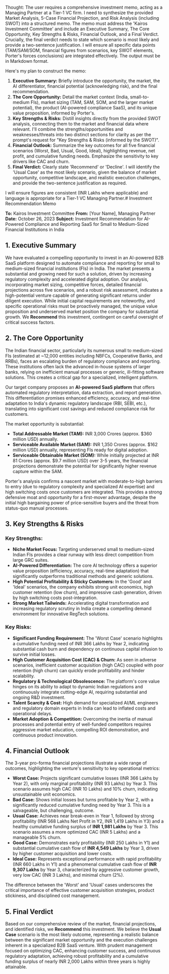 Thought: The user requires a comprehensive investment memo, acting as a Managing Partner at a Tier-1 VC firm. I need to synthesize the provided Market Analysis, 5-Case Financial Projection, and Risk Analysis (including SWOT) into a structured memo. The memo must address the 'Kairos Investment Committee' and include an Executive Summary, The Core Opportunity, Key Strengths & Risks, Financial Outlook, and a Final Verdict. Crucially, the final verdict needs to state which scenario is most likely and provide a two-sentence justification. I will ensure all specific data points (TAM/SAM/SOM, financial figures from scenarios, key SWOT elements, Porter's forces conclusions) are integrated effectively. The output must be in Markdown format.

Here's my plan to construct the memo:
1.  **Executive Summary:** Briefly introduce the opportunity, the market, the AI differentiator, financial potential (acknowledging risk), and the final recommendation.
2.  **The Core Opportunity:** Detail the market context (India, small-to-medium FIs), market sizing (TAM, SAM, SOM, and the larger market potential), the product (AI-powered compliance SaaS), and its unique value proposition, informed by Porter's.
3.  **Key Strengths & Risks:** Distill insights directly from the provided SWOT analysis, connecting them to the market and financial data where relevant. I'll combine the strengths/opportunities and weaknesses/threats into two distinct sections for clarity as per the prompt's request for "Key Strengths & Risks (informed by the SWOT)".
4.  **Financial Outlook:** Summarize the key outcomes for all five financial scenarios (Worst, Bad, Usual, Good, Ideal), highlighting revenue, net profit, and cumulative funding needs. Emphasize the sensitivity to key drivers like CAC and churn.
5.  **Final Verdict:** Clearly state 'Recommend' or 'Decline'. I will identify the 'Usual Case' as the most likely scenario, given the balance of market opportunity, competitive landscape, and realistic execution challenges, and provide the two-sentence justification as required.

I will ensure figures are consistent (INR Lakhs where applicable) and language is appropriate for a Tier-1 VC Managing Partner.# Investment Recommendation Memo

**To:** Kairos Investment Committee
**From:** [Your Name], Managing Partner
**Date:** October 26, 2023
**Subject:** Investment Recommendation for AI-Powered Compliance and Reporting SaaS for Small to Medium-Sized Financial Institutions in India

## 1. Executive Summary

We have evaluated a compelling opportunity to invest in an AI-powered B2B SaaS platform designed to automate compliance and reporting for small to medium-sized financial institutions (FIs) in India. The market presents a substantial and growing need for such a solution, driven by increasing regulatory complexity and accelerated digital adoption. Our analysis, incorporating market sizing, competitive forces, detailed financial projections across five scenarios, and a robust risk assessment, indicates a high-potential venture capable of generating significant returns under diligent execution. While initial capital requirements are noteworthy, and specific operational risks must be proactively managed, the unique value proposition and underserved market position the company for substantial growth. We **Recommend** this investment, contingent on careful oversight of critical success factors.

## 2. The Core Opportunity

The Indian financial sector, particularly its numerous small to medium-sized FIs (estimated at ~12,000 entities including NBFCs, Cooperative Banks, and RRBs), faces an escalating burden of regulatory compliance and reporting. These institutions often lack the advanced in-house systems of larger banks, relying on inefficient manual processes or generic, ill-fitting software solutions. This creates a critical gap for a specialized, intelligent platform.

Our target company proposes an **AI-powered SaaS platform** that offers automated regulatory interpretation, data extraction, and report generation. This differentiation promises enhanced efficiency, accuracy, and real-time adaptation to India's dynamic regulatory landscape (RBI, SEBI, etc.), translating into significant cost savings and reduced compliance risk for customers.

The market opportunity is substantial:
*   **Total Addressable Market (TAM):** INR 3,000 Crores (approx. $360 million USD) annually.
*   **Serviceable Available Market (SAM):** INR 1,350 Crores (approx. $162 million USD) annually, representing FIs ready for digital adoption.
*   **Serviceable Obtainable Market (SOM):** While initially projected at INR 81 Crores (approx. $9.7 million USD) over 3-5 years, the financial projections demonstrate the potential for significantly higher revenue capture within the SAM.

Porter's analysis confirms a nascent market with moderate-to-high barriers to entry (due to regulatory complexity and specialized AI expertise) and high switching costs once customers are integrated. This provides a strong defensive moat and opportunity for a first-mover advantage, despite the initial high bargaining power of price-sensitive buyers and the threat from status-quo manual processes.

## 3. Key Strengths & Risks

### Key Strengths:
*   **Niche Market Focus:** Targeting underserved small to medium-sized Indian FIs provides a clear runway with less direct competition from large GRC suites.
*   **AI-Powered Differentiation:** The core AI technology offers a superior value proposition (efficiency, accuracy, real-time adaptation) that significantly outperforms traditional methods and generic solutions.
*   **High Potential Profitability & Sticky Customers:** In the 'Good' and 'Ideal' scenarios, the company exhibits strong unit economics, high customer retention (low churn), and impressive cash generation, driven by high switching costs post-integration.
*   **Strong Market Tailwinds:** Accelerating digital transformation and increasing regulatory scrutiny in India create a compelling demand environment for innovative RegTech solutions.

### Key Risks:
*   **Significant Funding Requirement:** The 'Worst Case' scenario highlights a cumulative funding need of INR 366 Lakhs by Year 2, indicating substantial cash burn and dependency on continuous capital infusion to survive initial losses.
*   **High Customer Acquisition Cost (CAC) & Churn:** As seen in adverse scenarios, inefficient customer acquisition (high CAC) coupled with poor retention (high churn) can quickly erode profitability and hinder scalability.
*   **Regulatory & Technological Obsolescence:** The platform's core value hinges on its ability to adapt to dynamic Indian regulations and continuously integrate cutting-edge AI, requiring substantial and ongoing R&D investment.
*   **Talent Scarcity & Cost:** High demand for specialized AI/ML engineers and regulatory domain experts in India can lead to inflated costs and operational delays.
*   **Market Adoption & Competition:** Overcoming the inertia of manual processes and potential entry of well-funded competitors requires aggressive market education, compelling ROI demonstration, and continuous product innovation.

## 4. Financial Outlook

The 3-year pro-forma financial projections illustrate a wide range of outcomes, highlighting the venture's sensitivity to key operational metrics:

*   **Worst Case:** Projects significant cumulative losses (INR 366 Lakhs by Year 2), with only marginal profitability (INR 93 Lakhs) by Year 3. This scenario assumes high CAC (INR 10 Lakhs) and 10% churn, indicating unsustainable unit economics.
*   **Bad Case:** Shows initial losses but turns profitable by Year 2, with a significantly reduced cumulative funding need by Year 3. This is a salvageable, but challenging, outcome.
*   **Usual Case:** Achieves near break-even in Year 1, followed by strong profitability (INR 568 Lakhs Net Profit in Y2, INR 1,419 Lakhs in Y3) and a healthy cumulative funding surplus of **INR 1,981 Lakhs** by Year 3. This scenario assumes a more optimized CAC (INR 5 Lakhs) and a manageable 5% churn.
*   **Good Case:** Demonstrates early profitability (INR 250 Lakhs in Y1) and substantial cumulative cash flow of **INR 4,549 Lakhs** by Year 3, driven by higher customer acquisition and lower costs.
*   **Ideal Case:** Represents exceptional performance with rapid profitability (INR 660 Lakhs in Y1) and a phenomenal cumulative cash flow of **INR 9,307 Lakhs** by Year 3, characterized by aggressive customer growth, very low CAC (INR 3 Lakhs), and minimal churn (2%).

The difference between the 'Worst' and 'Usual' cases underscores the critical importance of effective customer acquisition strategies, product stickiness, and disciplined cost management.

## 5. Final Verdict

Based on our comprehensive review of the market, financial projections, and identified risks, we **Recommend** this investment. We believe the **Usual Case** scenario is the most likely outcome, representing a realistic balance between the significant market opportunity and the execution challenges inherent in a specialized B2B SaaS venture. With prudent management focused on optimizing CAC, enhancing customer success, and continuous regulatory adaptation, achieving robust profitability and a cumulative funding surplus of nearly INR 2,000 Lakhs within three years is highly attainable.